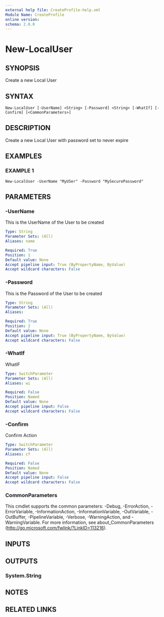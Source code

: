 ```yaml
---
external help file: CreateProfile-help.xml
Module Name: CreateProfile
online version:
schema: 2.0.0
---
```


# New-LocalUser

## SYNOPSIS
Create a new Local User

## SYNTAX

```
New-LocalUser [-UserName] <String> [-Password] <String> [-WhatIf] [-Confirm] [<CommonParameters>]
```

## DESCRIPTION
Create a new Local User with password set to never expire

## EXAMPLES

### EXAMPLE 1
```
New-LocalUser -UserName "MyUSer" -Password "MySecurePassword"
```

## PARAMETERS

### -UserName
This is the UserName of the User to be created

```yaml
Type: String
Parameter Sets: (All)
Aliases: name

Required: True
Position: 1
Default value: None
Accept pipeline input: True (ByPropertyName, ByValue)
Accept wildcard characters: False
```

### -Password
This is the Password of the User to be created

```yaml
Type: String
Parameter Sets: (All)
Aliases:

Required: True
Position: 2
Default value: None
Accept pipeline input: True (ByPropertyName, ByValue)
Accept wildcard characters: False
```

### -WhatIf
WhatIF

```yaml
Type: SwitchParameter
Parameter Sets: (All)
Aliases: wi

Required: False
Position: Named
Default value: None
Accept pipeline input: False
Accept wildcard characters: False
```

### -Confirm
Confirm Action

```yaml
Type: SwitchParameter
Parameter Sets: (All)
Aliases: cf

Required: False
Position: Named
Default value: None
Accept pipeline input: False
Accept wildcard characters: False
```

### CommonParameters
This cmdlet supports the common parameters: -Debug, -ErrorAction, -ErrorVariable, -InformationAction, -InformationVariable, -OutVariable, -OutBuffer, -PipelineVariable, -Verbose, -WarningAction, and -WarningVariable.
For more information, see about_CommonParameters (http://go.microsoft.com/fwlink/?LinkID=113216).

## INPUTS

## OUTPUTS

### System.String
## NOTES

## RELATED LINKS
